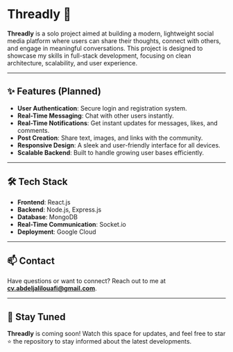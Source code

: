# Threadly 🧵

**Threadly** is a solo project aimed at building a modern, lightweight social media platform where users can share their thoughts, connect with others, and engage in meaningful conversations. This project is designed to showcase my skills in full-stack development, focusing on clean architecture, scalability, and user experience.

---

## ✨ **Features (Planned)**

- **User Authentication**: Secure login and registration system.
- **Real-Time Messaging**: Chat with other users instantly.
- **Real-Time Notifications**: Get instant updates for messages, likes, and comments.
- **Post Creation**: Share text, images, and links with the community.
- **Responsive Design**: A sleek and user-friendly interface for all devices.
- **Scalable Backend**: Built to handle growing user bases efficiently.

---

## 🛠️ **Tech Stack**

- **Frontend**: React.js
- **Backend**: Node.js, Express.js
- **Database**: MongoDB
- **Real-Time Communication**: Socket.io
- **Deployment**: Google Cloud

---

## 📫 **Contact**

Have questions or want to connect? Reach out to me at **cv.abdeljalilouafi@gmail.com**.

---

## 🌟 **Stay Tuned**

**Threadly** is coming soon! Watch this space for updates, and feel free to star ⭐ the repository to stay informed about the latest developments.
